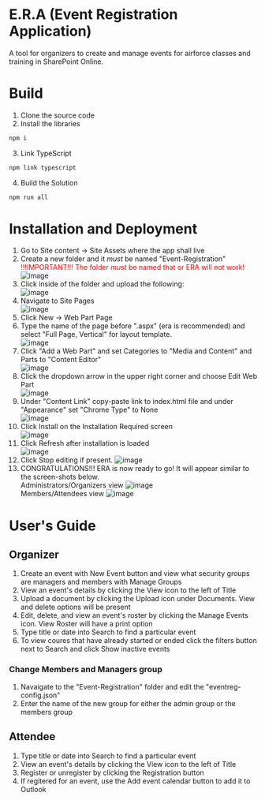 # E.R.A (Event Registration Application)
A tool for organizers to create and manage events for airforce classes and training in SharePoint Online.

# Build
1. Clone the source code
2. Install the libraries
```js
npm i
```
3. Link TypeScript
```js
npm link typescript
```
4. Build the Solution
```js
npm run all
```
# Installation and Deployment
1) Go to Site content -> Site Assets where the app shall live
2) Create a new folder and it _must_ be named "Event-Registration" </br> <span style="color: red;"> !!!IMPORTANT!!! The folder _must_ be named that or ERA will not work! </span>
![image](https://user-images.githubusercontent.com/84786032/135375839-04a622ef-1f03-467d-9da0-0fbc9bcab081.png)
3) Click inside of the folder and upload the following: <br/>
 ![image](https://user-images.githubusercontent.com/84786032/135656176-bba0656e-1ead-4f0d-94e8-b4599e576ebe.png)
5) Navigate to Site Pages <br/>
![image](https://user-images.githubusercontent.com/84786032/135382272-663b6ec0-4bbb-479f-af3c-a9fe4a56d6cc.png)
7) Click New -> Web Part Page
8) Type the name of the page before ".aspx" (era is recommended) and select "Full Page, Vertical" for layout template. <br/>
![image](https://user-images.githubusercontent.com/84786032/135384284-acbfc28c-74d1-4b5b-8350-b835e5db7a41.png)
10) Click "Add a Web Part" and set Categories to "Media and Content" and Parts to "Content Editor" <br/>
![image](https://user-images.githubusercontent.com/84786032/135382433-71365861-3324-4092-ba33-b8ab077bb93f.png)
12) Click the dropdown arrow in the upper right corner and choose Edit Web Part <br/>
![image](https://user-images.githubusercontent.com/84786032/135382472-74cde243-75bc-4a6b-979b-c265e2aa56d8.png)
14) Under "Content Link" copy-paste link to index.html file and under "Appearance" set "Chrome Type" to None <br/>
![image](https://user-images.githubusercontent.com/84786032/135657432-f3c7a841-04c3-4df8-8ff8-d09dba15c92a.png)
16) Click Install on the Installation Required screen <br/>
![image](https://user-images.githubusercontent.com/84786032/135657499-b92ad00a-3b73-41b1-9a31-e729b2ff28d9.png)
18) Click Refresh after installation is loaded <br/>
![image](https://user-images.githubusercontent.com/84786032/135657579-79bc691e-85e6-4c0e-967a-67cffbf16918.png)
20) Click Stop editing if present. 
![image](https://user-images.githubusercontent.com/84786032/135658055-b99a2850-267a-4237-9f48-f3491c4a99aa.png)
22) CONGRATULATIONS!!! ERA is now ready to go! It will appear similar to the screen-shots below. <br/> Administrators/Organizers view
![image](https://user-images.githubusercontent.com/84786032/135383112-b083be33-8360-4393-945a-0bdc3f0ed5db.png) <br/> Members/Attendees view
![image](https://user-images.githubusercontent.com/84786032/135658218-876f7abc-9e3d-40a1-bd04-f738d806d99d.png)



# User's Guide
## Organizer
1) Create an event with New Event button and view what security groups are managers and members with Manage Groups
1) View an event's details by clicking the View icon to the left of Title
2) Upload a document by clicking the Upload icon under Documents. View and delete options will be present
3) Edit, delete, and view an event's roster by clicking the Manage Events icon. View Roster will have a print option
3) Type title or date into Search to find a particular event
4) To view coures that have already started or ended click the filters button next to Search and click Show inactive events
### Change Members and Managers group
1) Navaigate to the "Event-Registration" folder and edit the "eventreg-config.json"
2) Enter the name of the new group for either the admin group or the members group
## Attendee
1) Type title or date into Search to find a particular event
2) View an event's details by clicking the View icon to the left of Title
3) Register or unregister by clicking the Registration button
4) If regitered for an event, use the Add event calendar button to add it to Outlook 
